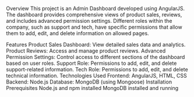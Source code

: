 Overview
This project is an Admin Dashboard developed using AngularJS. The dashboard provides comprehensive views of product sales, reviews, and includes advanced permission settings. Different roles within the company, such as support and tech, have specific permissions that allow them to add, edit, and delete information on allowed pages.

Features
Product Sales Dashboard: View detailed sales data and analytics.
Product Reviews: Access and manage product reviews.
Advanced Permission Settings: Control access to different sections of the dashboard based on user roles.
Support Role: Permissions to add, edit, and delete support-related information.
Tech Role: Permissions to add, edit, and delete technical information.
Technologies Used
Frontend: AngularJS, HTML, CSS
Backend: Node.js
Database: MongoDB (using Mongoose)
Installation
Prerequisites
Node.js and npm installed
MongoDB installed and running
